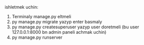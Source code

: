 ishletmek uchin:
1. Terminaly manage.py eltmeli
2. py manage.py migrate yazyp enter basmaly
3. py manage.py createsuperuser yazyp user doretmeli (bu user 127.0.0.1:8000 bn admin paneli achmak uchin)
4. py manage.py runserver

